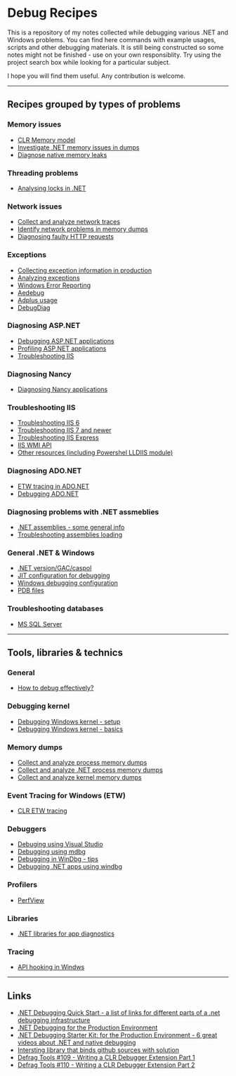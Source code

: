 
Debug Recipes
=============

This is a repository of my notes collected while debugging various .NET and Windows problems. You can find here commands with example usages, scripts and other debugging materials.  It is still being constructed so some notes might not be finished - use on your own responsiblity. Try using the project search box while looking for a particular subject.

I hope you will find them useful. Any contribution is welcome.

------------------------------------

Recipes grouped by types of problems
------------------------------------

### Memory issues

- [CLR Memory model](memory/clr-memory.md)
- [Investigate .NET memory issues in dumps](dumps/dotnet-process-memory-dumps.md)
- [Diagnose native memory leaks](memory/native-memory-leaks.md)

### Threading problems

- [Analysing locks in .NET](threading/analysing-locks-in-net.md)

### Network issues

- [Collect and analyze network traces](network/network-tracing.md)
- [Identify network problems in memory dumps](network/network-problems-in-dumps.md)
- [Diagnosing faulty HTTP requests](network/network-faulty-http-requests.md)

### Exceptions

- [Collecting exception information in production](exceptions/collecting-exceptions-info.md)
- [Analyzing exceptions](exceptions/analyzing-exceptions.md)
- [Windows Error Reporting](exceptions/wer/wer-usage.md)
- [Aedebug](exceptions/aedebug/aedebug.md)
- [Adplus usage](exceptions/adplus/adplus.md)
- [DebugDiag](exceptions/debugdiag/debugdiag.md)

### Diagnosing ASP.NET

- [Debugging ASP.NET applications](asp.net/asp.net-debugging.md)
- [Profiling ASP.NET applications](asp.net/asp.net-profiling.md)
- [Troubleshooting IIS](asp.net/iis-troubleshooting.md)

### Diagnosing Nancy

- [Diagnosing Nancy applications](nancy/nancy-diagnostics.md)

### Troubleshooting IIS

- [Troubleshooting IIS 6](iis/iis6.md)
- [Troubleshooting IIS 7 and newer](iis/iis7up.md)
- [Troubleshooting IIS Express](iis/iisexpress.md)
- [IIS WMI API](iis/wmi/iis-wmi.md)
- [Other resources (including Powershel LLDIIS module)](iis/README.md)

### Diagnosing ADO.NET

- [ETW tracing in ADO.NET](ado.net/ado.net-etw-tracing.md)
- [Debugging ADO.NET](ado.net/ado.net-debugging.md)

### Diagnosing problems with .NET assmeblies

- [.NET assemblies - some general info](assemblies/clr-assemblies.md)
- [Troubleshooting assemblies loading](assemblies/clr-troubleshooting-assembly-loading.md)

### General .NET & Windows

- [.NET version/GAC/caspol](clr-information.md)
- [JIT configuration for debugging](jit-configuration-for-debugging.md)
- [Windows debugging configuration](windows-debugging-configuration.md)
- [PDB files](pdb-files.md)

### Troubleshooting databases

- [MS SQL Server](databases/mssqlserver/README.md)

----------------

Tools, libraries & technics
---------------------------

### General

- [How to debug effectively?](howto.md)

### Debugging kernel

- [Debugging Windows kernel - setup](debugging-kernel/windows-kernel-debugging-setup.md)
- [Debugging Windows kernel - basics](debugging-kernel/windows-kernel-debugging.md)

### Memory dumps

- [Collect and analyze process memory dumps](dumps/windows-process-memory-dumps.md)
- [Collect and analyze .NET process memory dumps](dumps/dotnet-process-memory-dumps.md)
- [Collect and analyze kernel memory dumps](dumps/windows-kernel-memory-dumps.md)

### Event Tracing for Windows (ETW)

- [CLR ETW tracing](etw/clr-etw-tracing.md)

### Debuggers

- [Debuging using Visual Studio](debugging-using-vs/README.md)
- [Debugging using mdbg](debugging-using-mdbg/mdbg.exe.md)
- [Debugging in WinDbg - tips](debugging-using-windbg/windbg-debugging.md)
- [Debugging .NET apps using windbg](debugging-using-windbg/windbg-clr-debugging.md)

### Profilers

- [PerfView](profiling-tools/perfview/perfview.md)

### Libraries

- [.NET libraries for app diagnostics](profiling-tools/clr-diaglibs.md)

### Tracing

- [API hooking in Windws](api-hooking.md)

-----

Links
-----

- [.NET Debugging Quick Start -  a list of links for different parts of a .net debugging infrastructure](http://blogs.msdn.com/b/arvindsh/archive/2012/03/14/net-debugging-quick-start.aspx)
- [.NET Debugging for the Production Environment](http://channel9.msdn.com/Series/-NET-Debugging-Stater-Kit-for-the-Production-Environment)
- [.NET Debugging Starter Kit: for the Production Environment - 6 great videos about .NET and native debugging](http://channel9.msdn.com/Series/-NET-Debugging-Stater-Kit-for-the-Production-Environment)
- [Intersting library that binds github sources with solution](https://github.com/GeertvanHorrik/GitHubLink)
- [Defrag Tools #109 - Writing a CLR Debugger Extension Part 1](http://channel9.msdn.com/Shows/Defrag-Tools/Defrag-Tools-109-Writing-a-CLR-Debugger-Extension-Part-1)
- [Defrag Tools #110 - Writing a CLR Debugger Extension Part 2](http://channel9.msdn.com/Shows/Defrag-Tools/Defrag-Tools-110-Writing-a-CLR-Debugger-Extension-Part-2)
